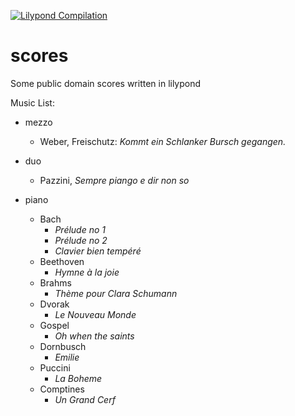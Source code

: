 [![Lilypond Compilation](https://github.com/nicovince/scores/workflows/Build%20and%20Publish/badge.svg)](https://github.com/nicovince/scores/actions)
# scores
Some public domain scores written in lilypond

Music List:
- mezzo
   - Weber, Freischutz: _Kommt ein Schlanker Bursch gegangen._

- duo
   - Pazzini, _Sempre piango e dir non so_

- piano
  - Bach
    - _Prélude no 1_
    - _Prélude no 2_
    - _Clavier bien tempéré_
  - Beethoven
    - _Hymne à la joie_
  - Brahms
    - _Thème pour Clara Schumann_
  - Dvorak
    - _Le Nouveau Monde_
  - Gospel
    - _Oh when the saints_
  - Dornbusch
    - _Emilie_
  - Puccini
    - _La Boheme_
  - Comptines
    - _Un Grand Cerf_
